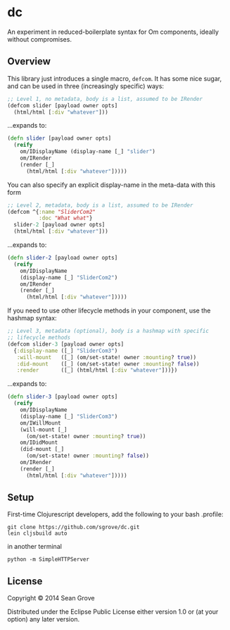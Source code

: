 # dc

An experiment in reduced-boilerplate syntax for Om components, ideally without compromises.

## Overview

This library just introduces a single macro, `defcom`. It has some nice sugar, and can be used in three (increasingly specific) ways:

``` clj
;; Level 1, no metadata, body is a list, assumed to be IRender
(defcom slider [payload owner opts]
  (html/html [:div "whatever"]))
```
...expands to:
``` clj
(defn slider [payload owner opts]
  (reify
    om/IDisplayName (display-name [_] "slider")
    om/IRender
    (render [_]
      (html/html [:div "whatever"]))))
```

You can also specify an explicit display-name in the meta-data with this form
``` clj
;; Level 2, metadata, body is a list, assumed to be IRender
(defcom ^{:name "SliderCom2"
          :doc "What what"}
  slider-2 [payload owner opts]
  (html/html [:div "whatever"]))
```
...expands to:
```clj
(defn slider-2 [payload owner opts]
  (reify
    om/IDisplayName
    (display-name [_] "SliderCom2")
    om/IRender
    (render [_]
      (html/html [:div "whatever"]))))
```

If you need to use other lifecycle methods in your component, use the hashmap syntax:

```clj
;; Level 3, metadata (optional), body is a hashmap with specific
;; lifecycle methods
(defcom slider-3 [payload owner opts]
  {:display-name ([_] "SliderCom3")
   :will-mount   ([_] (om/set-state! owner :mounting? true))
   :did-mount    ([_] (om/set-state! owner :mounting? false))
   :render       ([_] (html/html [:div "whatever"]))})
```

...expands to:
```clj
(defn slider-3 [payload owner opts]
  (reify
    om/IDisplayName
    (display-name [_] "SliderCom3")
    om/IWillMount
    (will-mount [_]
      (om/set-state! owner :mounting? true))
    om/IDidMount
    (did-mount [_]
      (om/set-state! owner :mounting? false))
    om/IRender
    (render [_]
      (html/html [:div "whatever"]))))
```
    
## Setup

First-time Clojurescript developers, add the following to your bash .profile:

    git clone https://github.com/sgrove/dc.git
    lein cljsbuild auto
    
in another terminal

    python -m SimpleHTTPServer    

## License

Copyright © 2014 Sean Grove

Distributed under the Eclipse Public License either version 1.0 or (at your option) any later version.
